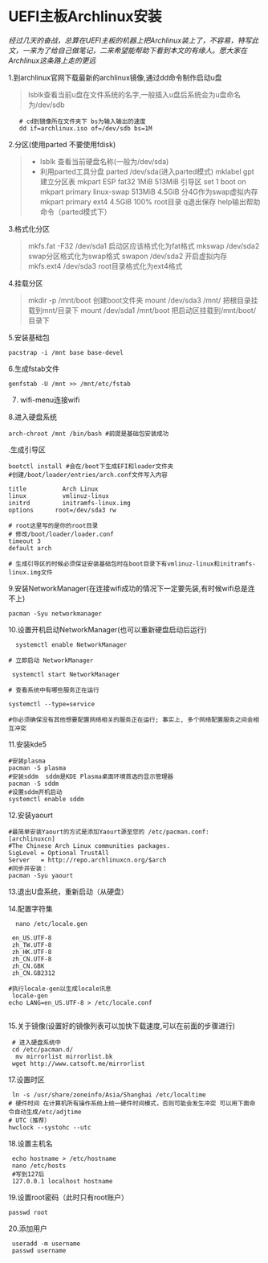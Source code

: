 # UEFI主板Archlinux安装

*经过几天的奋战，总算在UEFI主板的机器上把Archlinux装上了，不容易，特写此文，一来为了给自己做笔记，二来希望能帮助下看到本文的有缘人。愿大家在Archlinux这条路上走的更远*

1.到archlinux官网下载最新的archlinux镜像,通过dd命令制作启动u盘
 > lsblk查看当前u盘在文件系统的名字,一般插入u盘后系统会为u盘命名为/dev/sdb

~~~~
   # cd到镜像所在文件夹下 bs为输入输出的速度
   dd if=archlinux.iso of=/dev/sdb bs=1M

~~~~
2.分区(使用parted 不要使用fdisk)
> - lsblk 查看当前硬盘名称(一般为/dev/sda)
> - 利用parted工具分盘
   parted /dev/sda(进入parted模式)
         mklabel gpt 建立分区表
         mkpart ESP fat32 1MiB 513MiB 引导区
         set 1 boot on
         mkpart primary linux-swap 513MiB 4.5GiB 分4G作为swap虚拟内存
         mkpart primary ext4 4.5GiB 100% root目录
         q退出保存  help输出帮助命令（parted模式下）


3.格式化分区
> mkfs.fat -F32 /dev/sda1 启动区应该格式化为fat格式
   mkswap /dev/sda2 swap分区格式化为swap格式
   swapon /dev/sda2  开启虚拟内存
   mkfs.ext4 /dev/sda3 root目录格式化为ext4格式

4.挂载分区
> mkdir -p /mnt/boot 创建boot文件夹
   mount /dev/sda3 /mnt/ 把根目录挂载到mnt/目录下
   mount /dev/sda1 /mnt/boot 把启动区挂载到/mnt/boot/目录下

5.安装基础包
~~~~
pacstrap -i /mnt base base-devel

~~~~
6.生成fstab文件
~~~~
genfstab -U /mnt >> /mnt/etc/fstab

~~~~
7. wifi-menu连接wifi

8.进入硬盘系统
~~~~
arch-chroot /mnt /bin/bash #前提是基础包安装成功

~~~~

.生成引导区

~~~~
bootctl install #会在/boot下生成EFI和loader文件夹
#创建/boot/loader/entries/arch.conf文件写入内容

title          Arch Linux
linux          vmlinuz-linux
initrd         initramfs-linux.img
options      root=/dev/sda3 rw

# root这里写的是你的root目录
# 修改/boot/loader/loader.conf
timeout 3
default arch

# 生成引导区的时候必须保证安装基础包时在boot目录下有vmlinuz-linux和initramfs-linux.img文件

~~~~

9.安装NetworkManager(在连接wifi成功的情况下一定要先装,有时候wifi总是连不上)

~~~~
pacman -Syu networkmanager

~~~~

10.设置开机启动NetworkManager(也可以重新硬盘启动后运行)

~~~~
  systemctl enable NetworkManager

# 立即启动 NetworkManager

 systemctl start NetworkManager

# 查看系统中有哪些服务正在运行
 
systemctl --type=service 

#你必须确保没有其他想要配置网络相关的服务正在运行; 事实上, 多个网络配置服务之间会相互冲突

~~~~

11.安装kde5
~~~~
#安装plasma
pacman -S plasma
#安装sddm  sddm是KDE Plasma桌面环境首选的显示管理器
pacman -S sddm 
#设置sddm开机启动
systemctl enable sddm

~~~~

12.安装yaourt
~~~~
#最简单安装Yaourt的方式是添加Yaourt源至您的 /etc/pacman.conf:
[archlinuxcn]
#The Chinese Arch Linux communities packages.
SigLevel = Optional TrustAll
Server   = http://repo.archlinuxcn.org/$arch
#同步并安装：
pacman -Syu yaourt

~~~~
13.退出U盘系统，重新启动（从硬盘）

14.配置字符集
~~~~
  nano /etc/locale.gen
 
 en_US.UTF-8
 zh_TW.UTF-8
 zh_HK.UTF-8
 zh_CN.UTF-8
 zh_CN.GBK
 zh_CN.GB2312

#执行locale-gen以生成locale讯息
 locale-gen
echo LANG=en_US.UTF-8 > /etc/locale.conf
 
~~~~
15.关于镜像(设置好的镜像列表可以加快下载速度,可以在前面的步骤进行)
~~~~
 # 进入硬盘系统中
 cd /etc/pacman.d/
  mv mirrorlist mirrorlist.bk
 wget http://www.catsoft.me/mirrorlist

~~~~

17.设置时区
~~~~
 ln -s /usr/share/zoneinfo/Asia/Shanghai /etc/localtime
# 硬件时间 在计算机所有操作系统上统一硬件时间模式，否则可能会发生冲突 可以用下面命令自动生成/etc/adjtime
# UTC（推荐）
hwclock --systohc --utc

~~~~

18.设置主机名
~~~~
 echo hostname > /etc/hostname
 nano /etc/hosts 
 #写到127后   
 127.0.0.1 localhost hostname

~~~~

19.设置root密码（此时只有root账户）
~~~~
passwd root

~~~~
20.添加用户
~~~~
 useradd -m username
 passwd username 

~~~~
